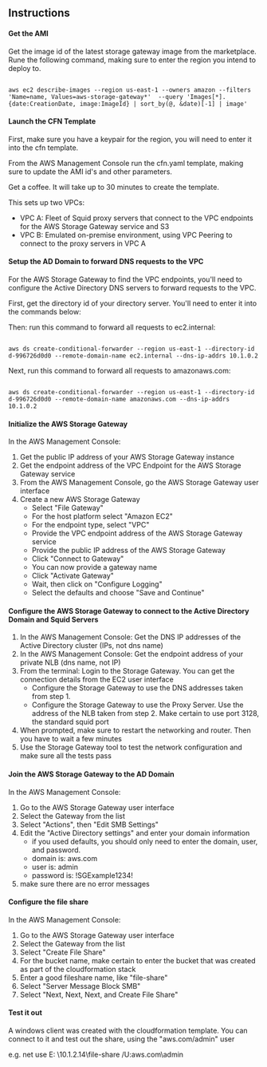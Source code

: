 

## Instructions

#### Get the AMI

Get the image id of the latest storage gateway image from the marketplace. Rune the following command, making sure to enter 
the region you intend to deploy to.

<code>
aws ec2 describe-images --region us-east-1 --owners amazon --filters 'Name=name, Values=aws-storage-gateway*'  --query 'Images[*].{date:CreationDate, image:ImageId} | sort_by(@, &date)[-1] | image'
</code>

#### Launch the CFN Template

First, make sure you have a keypair for the region, you will need to enter it into the cfn template.

From the AWS Management Console run the cfn.yaml template, making sure to update the AMI id's and other parameters. 

Get a coffee. It will take up to 30 minutes to create the template.

This sets up two VPCs:

- VPC A: Fleet of Squid proxy servers that connect to the VPC endpoints for the AWS Storage Gateway service and S3
- VPC B: Emulated on-premise environment, using VPC Peering to connect to the proxy servers in VPC A

#### Setup the AD Domain to forward DNS requests to the VPC

For the AWS Storage Gateway to find the VPC endpoints, you'll need to configure the Active Directory DNS servers to forward
requests to the VPC.

First, get the directory id of your directory server. You'll need to enter it into the commands below:

Then: run this command to forward all requests to ec2.internal:

<code>
aws ds create-conditional-forwarder --region us-east-1 --directory-id d-996726d0d0 --remote-domain-name ec2.internal --dns-ip-addrs 10.1.0.2 
</code>

Next, run this command to forward all requests to amazonaws.com:

<code>
aws ds create-conditional-forwarder --region us-east-1 --directory-id d-996726d0d0 --remote-domain-name amazonaws.com --dns-ip-addrs 10.1.0.2
</code>


#### Initialize the AWS Storage Gateway

In the AWS Management Console:

1. Get the public IP address of your AWS Storage Gateway instance
2. Get the endpoint address of the VPC Endpoint for the AWS Storage Gateway service
3. From the AWS Management Console, go the AWS Storage Gateway user interface
4. Create a new AWS Storage Gateway
    - Select "File Gateway"
    - For the host platform select "Amazon EC2"
    - For the endpoint type, select "VPC"
    - Provide the VPC endpoint address of the AWS Storage Gateway service
    - Provide the public IP address of the AWS Storage Gateway
    - Click "Connect to Gateway"
    - You can now provide a gateway name
    - Click "Activate Gateway"
    - Wait, then click on "Configure Logging"
    - Select the defaults and choose "Save and Continue"

#### Configure the AWS Storage Gateway to connect to the Active Directory Domain and Squid Servers

1. In the AWS Management Console: Get the DNS IP addresses of the Active Directory cluster (IPs, not dns name)
2. In the AWS Management Console: Get the endpoint address of your private NLB (dns name, not IP)
3. From the terminal: Login to the Storage Gateway. You can get the connection details from the EC2 user interface
    - Configure the Storage Gateway to use the DNS addresses taken from step 1.
    - Configure the Storage Gateway to use the Proxy Server. Use the address of the NLB taken from step 2. Make certain to use port 3128, the standard squid port
4. When prompted, make sure to restart the networking and router. Then you have to wait a few minutes
5. Use the Storage Gateway tool to test the network configuration and make sure all the tests pass

#### Join the AWS Storage Gateway to the AD Domain

In the AWS Management Console:

1. Go to the AWS Storage Gateway user interface
2. Select the Gateway from the list
3. Select "Actions", then "Edit SMB Settings"
4. Edit the "Active Directory settings" and enter your domain information
    - if you used defaults, you should only need to enter the domain, user, and password.
    - domain is: aws.com
    - user is: admin
    - password is: !SGExample1234!
5. make sure there are no error messages

#### Configure the file share

In the AWS Management Console:

1. Go to the AWS Storage Gateway user interface
2. Select the Gateway from the list
3. Select "Create File Share"
4. For the bucket name, make certain to enter the bucket that was created as part of the cloudformation stack
5. Enter a good fileshare name, like "file-share"
6. Select "Server Message Block SMB"
7. Select "Next, Next, Next, and Create File Share"

#### Test it out

A windows client was created with the cloudformation template. You can connect to it and test out the share, using the "aws.com/admin" user

e.g. net use E: \\10.1.2.14\file-share /U:aws.com\admin